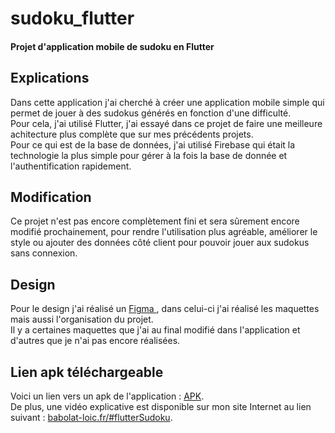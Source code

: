 # sudoku_flutter

#### Projet d'application mobile de sudoku en Flutter

## Explications

Dans cette application j'ai cherché à créer une application mobile simple qui permet de jouer à des sudokus générés en fonction d'une difficulté.<br>
Pour cela, j'ai utilisé Flutter, j'ai essayé dans ce projet de faire une meilleure achitecture plus complète que sur mes précédents projets.<br>
Pour ce qui est de la base de données, j'ai utilisé Firebase qui était la technologie la plus simple pour gérer à la fois la base de donnée et l'authentification rapidement.

## Modification 

Ce projet n'est pas encore complètement fini et sera sûrement encore modifié prochainement, pour rendre l'utilisation plus agréable, améliorer le style ou ajouter des données côté client pour pouvoir jouer aux sudokus sans connexion.

## Design

Pour le design j'ai réalisé un [Figma ](https://www.figma.com/file/zre5sXnjN9SroKgoZGbt4o/Sudoku?type=design&node-id=3%3A7&mode=design&t=fOT8ljuuGzaFAXPK-1), dans celui-ci j'ai réalisé les maquettes mais aussi l'organisation du projet.<br>
Il y a certaines maquettes que j'ai au final modifié dans l'application et d'autres que je n'ai pas encore réalisées.

## Lien apk téléchargeable

Voici un lien vers un apk de l'application : [APK](https://drive.google.com/drive/folders/1JY_qdt7YhzqDq8lT9Qtu1MXPlfPGtpPH?usp=sharing).<br>
De plus, une vidéo explicative est disponible sur mon site Internet au lien suivant : [babolat-loic.fr/#flutterSudoku](https://babolat-loic.fr/#flutterSudoku).
